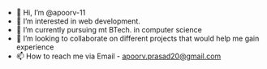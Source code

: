 - 👋 Hi, I’m @apoorv-11
- 👀 I’m interested in web development.
- 🌱 I’m currently pursuing mt BTech. in computer science
- 💞️ I’m looking to collaborate on different projects that would help me gain experience
- 📫 How to reach me via Email - apoorv.prasad20@gmail.com

<!---
apoorv-11/apoorv-11 is a ✨ special ✨ repository because its `README.md` (this file) appears on your GitHub profile.
You can click the Preview link to take a look at your changes.
--->
